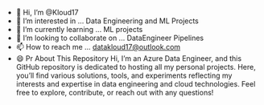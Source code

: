 - 👋 Hi, I’m @Kloud17
- 👀 I’m interested in ... Data Engineering and ML Projects
- 🌱 I’m currently learning ... ML projects
- 💞️ I’m looking to collaborate on ... DataEngineer Pipelines
- 📫 How to reach me ... datakloud17@outlook.com
- 😄 Pr
About This Repository
Hi, I’m an Azure Data Engineer, and this GitHub repository is dedicated to hosting all my personal projects.
Here, you’ll find various solutions, tools, and experiments reflecting my interests and expertise in data engineering and cloud technologies.
Feel free to explore, contribute, or reach out with any questions!

